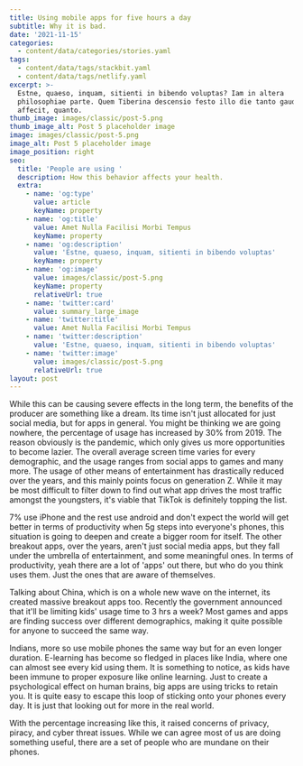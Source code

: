 ```yaml
---
title: Using mobile apps for five hours a day
subtitle: Why it is bad.
date: '2021-11-15'
categories:
  - content/data/categories/stories.yaml
tags:
  - content/data/tags/stackbit.yaml
  - content/data/tags/netlify.yaml
excerpt: >-
  Estne, quaeso, inquam, sitienti in bibendo voluptas? Iam in altera
  philosophiae parte. Quem Tiberina descensio festo illo die tanto gaudio
  affecit, quanto.
thumb_image: images/classic/post-5.png
thumb_image_alt: Post 5 placeholder image
image: images/classic/post-5.png
image_alt: Post 5 placeholder image
image_position: right
seo:
  title: 'People are using '
  description: How this behavior affects your health.
  extra:
    - name: 'og:type'
      value: article
      keyName: property
    - name: 'og:title'
      value: Amet Nulla Facilisi Morbi Tempus
      keyName: property
    - name: 'og:description'
      value: 'Estne, quaeso, inquam, sitienti in bibendo voluptas'
      keyName: property
    - name: 'og:image'
      value: images/classic/post-5.png
      keyName: property
      relativeUrl: true
    - name: 'twitter:card'
      value: summary_large_image
    - name: 'twitter:title'
      value: Amet Nulla Facilisi Morbi Tempus
    - name: 'twitter:description'
      value: 'Estne, quaeso, inquam, sitienti in bibendo voluptas'
    - name: 'twitter:image'
      value: images/classic/post-5.png
      relativeUrl: true
layout: post
---
```

While this can be causing severe effects in the long term, the benefits of the producer are something like a dream. Its time isn't just allocated for just social media, but for apps in general. You might be thinking we are going nowhere, the percentage of usage has increased by 30% from 2019. The reason obviously is the pandemic, which only gives us more opportunities to become lazier. The overall average screen time varies for every demographic, and the usage ranges from social apps to games and many more. The usage of other means of entertainment has drastically reduced over the years, and this mainly points focus on generation Z. While it may be most difficult to filter down to find out what app drives the most traffic amongst the youngsters, it's viable that TikTok is definitely topping the list.

7% use iPhone and the rest use android and don't expect the world will get better in terms of productivity when 5g steps into everyone's phones, this situation is going to deepen and create a bigger room for itself. The other breakout apps, over the years, aren't just social media apps, but they fall under the umbrella of entertainment, and some meaningful ones. In terms of productivity, yeah there are a lot of 'apps' out there, but who do you think uses them. Just the ones that are aware of themselves.

Talking about China, which is on a whole new wave on the internet, its created massive breakout apps too. Recently the government announced that it'll be limiting kids' usage time to 3 hrs a week? Most games and apps are finding success over different demographics, making it quite possible for anyone to succeed the same way.

Indians, more so use mobile phones the same way but for an even longer duration. E-learning has become so fledged in places like India, where one can almost see every kid using them. It is something to notice, as kids have been immune to proper exposure like online learning. Just to create a psychological effect on human brains, big apps are using tricks to retain you. It is quite easy to escape this loop of sticking onto your phones every day. It is just that looking out for more in the real world.

With the percentage increasing like this, it raised concerns of privacy, piracy, and cyber threat issues. While we can agree most of us are doing something useful, there are a set of people who are mundane on their phones.

